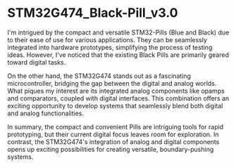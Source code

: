 # STM32G474_Black-Pill_v3.0
I'm intrigued by the compact and versatile STM32-Pills (Blue and Black) due to their ease of use for various applications. They can be seamlessly integrated into hardware prototypes, simplifying the process of testing ideas. However, I've noticed that the existing Black Pills are primarily geared toward digital tasks.

On the other hand, the STM32G474 stands out as a fascinating microcontroller, bridging the gap between the digital and analog worlds. What piques my interest are its integrated analog components like opamps and comparators, coupled with digital interfaces. This combination offers an exciting opportunity to develop systems that seamlessly blend both digital and analog functionalities.

In summary, the compact and convenient Pills are intriguing tools for rapid prototyping, but their current digital focus leaves room for exploration. In contrast, the STM32G474's integration of analog and digital components opens up exciting possibilities for creating versatile, boundary-pushing systems.
